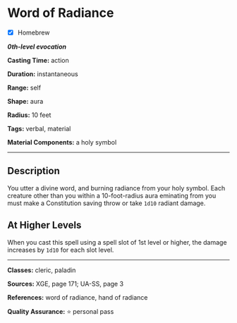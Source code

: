 # Word of Radiance

- [x] Homebrew

***0th-level evocation***

**Casting Time:** action

**Duration:** instantaneous

**Range:** self

**Shape:** aura

**Radius:** 10 feet

**Tags:** verbal, material

**Material Components:** a holy symbol

---

## Description
You utter a divine word, and burning radiance from your holy symbol. Each creature other than you within a 10-foot-radius aura eminating from you must make a Constitution saving throw or take `1d10` radiant damage.

## At Higher Levels
When you cast this spell using a spell slot of 1st level or higher, the damage increases by `1d10` for each slot level.

---

**Classes:** cleric, paladin

**Sources:** XGE, page 171; UA-SS, page 3

**References:** word of radiance, hand of radiance

**Quality Assurance:** :star: personal pass
